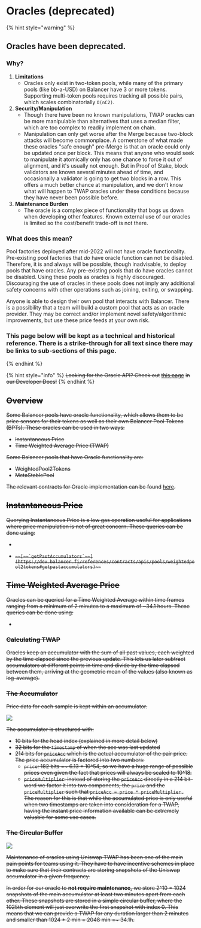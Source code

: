 # Oracles (deprecated)

{% hint style="warning" %}
## Oracles have been deprecated.

### Why?

1. **Limitations**
   * Oracles only exist in two-token pools, while many of the primary pools (like bb-a-USD) on Balancer have 3 or more tokens. Supporting multi-token pools requires tracking all possible pairs, which scales combinatorially `O(nC2)`.
2. **Security/Manipulation**
   * Though there have been no known manipulations, TWAP oracles can be more manipulable than alternatives that uses a median filter, which are too complex to readily implement on chain.
   * Manipulation can only get worse after the Merge because two-block attacks will become commonplace. A cornerstone of what made these oracles "safe enough" pre-Merge is that an oracle could only be updated once per block. This means that anyone who would seek to manipulate it atomically only has one chance to force it out of alignment, and it's usually not enough. But in Proof of Stake, block validators are known several minutes ahead of time, and occasionally a validator is going to get two blocks in a row. This offers a much better chance at manipulation, and we don't know what will happen to TWAP oracles under these conditions because they have never been possible before.
3. **Maintenance Burden**
   * The oracle is a complex piece of functionality that bogs us down when developing other features. Known external use of our oracles is limited so the cost/benefit trade-off is not there.

### What does this mean?

Pool factories deployed after mid-2022 will not have oracle functionality. Pre-existing pool factories that _do_ have oracle function can not be disabled. Therefore, it is and always will be possible, though inadvisable, to deploy pools that have oracles. Any pre-existing pools that do have oracles cannot be disabled. Using these pools as oracles is highly discouraged. Discouraging the use of oracles in these pools does not imply any additional safety concerns with other operations such as joining, exiting, or swapping.&#x20;

Anyone is able to design their own pool that interacts with Balancer. There is a possibility that a team will build a custom pool that acts as an oracle provider. They may be correct and/or implement novel safety/algorithmic improvements, but use these price feeds at your own risk.&#x20;

### This page below will be kept as a technical and historical reference. There is a strike-through for all text since there may be links to sub-sections of this page.
{% endhint %}

{% hint style="info" %}
~~Looking for the Oracle API? Check out~~ [~~this page~~](https://dev.balancer.fi/references/contracts/apis/pools/weightedpool2tokens) ~~in our Developer Docs!~~
{% endhint %}

## ~~Overview~~

~~Some Balancer pools have oracle functionality, which allows them to be price sensors for their tokens as well as their own Balancer Pool Tokens (BPTs). These oracles can be used in two ways:~~

* ~~Instantaneous Price~~
* ~~Time Weighted Average Price (TWAP)~~

~~Some Balancer pools that have Oracle functionality are:~~

* ~~WeightedPool2Tokens~~
* ~~MetaStablePool~~

~~The relevant contracts for Oracle implementation can be found~~ [~~here~~](https://github.com/balancer-labs/balancer-v2-monorepo/tree/d2794ef7d8f6d321cde36b7c536e8d51971688bd/pkg/pool-utils/contracts/oracle)~~.~~

## ~~Instantaneous Price~~

~~Querying Instantaneous Price is a low gas operation useful for applications where price manipulation is not of great concern. These queries can be done using:~~

* ~~~~[~~`getLatest`~~](https://dev.balancer.fi/references/contracts/apis/pools/weightedpool2tokens#getlatest)~~~~
* ~~``~~[~~`getPastAccumulators`~~](https://dev.balancer.fi/references/contracts/apis/pools/weightedpool2tokens#getpastaccumulators)~~``~~

## ~~Time Weighted Average Price~~

~~Oracles can be queried for a Time Weighted Average within time frames ranging from a minimum of 2 minutes to a maximum of \~34.1 hours. These queries can be done using:~~

* ~~~~[~~`getTimeWeightedAverage`~~](https://dev.balancer.fi/references/contracts/apis/pools/weightedpool2tokens#gettimeweightedaverage)~~``~~

### ~~Calculating TWAP~~

~~Oracles keep an accumulator with the sum of all past values, each weighted by the time elapsed since the previous update. This lets us later subtract accumulators at different points in time and divide by the time elapsed between them, arriving at the geometric mean of the values (also known as log-average).~~

### ~~The Accumulator~~

~~Price data for each sample is kept within an accumulator.~~&#x20;

![](<../.gitbook/assets/Untitled (1).png>)

~~The accumulator is structured with:~~

* ~~10 bits for the head index (explained in more detail below)~~
* ~~32 bits for the `timestamp` of when the acc was last updated~~
* ~~214 bits for `priceAcc` which is the actual accumulator of the pair price. The price accumulator is factored into two numbers:~~
  * ~~`price`: 182 bits =\~ 6.13 \* 10^54, so we have a huge range of possible prices even given the fact that prices will always be scaled to 10^18.~~
  * ~~`priceMultiplier`: instead of storing the `priceAcc` directly in a 214 bit-word we factor it into two components, the `price` and the `priceMultiplier` such that `priceAcc = price * priceMultiplier.` The reason for this is that while the accumulated price is only useful when two timestamps are taken into consideration for a TWAP, having the instant price information available can be extremely valuable for some use cases.~~

### ~~The Circular Buffer~~

![](../.gitbook/assets/circularBufferAccumulator.png)

~~Maintenance of oracles using Uniswap TWAP has been one of the main pain points for teams using it. They have to have incentive schemes in place to make sure that their contracts are storing snapshots of the Uniswap accumulator in a given frequency.~~

~~In order for our oracle to **not require maintenance,** we store 2^10 = 1024 snapshots of the main accumulator at least two minutes apart from each other. These snapshots are stored in a simple circular buffer, where the 1025th element will just overwrite the first snapshot with index 0. This means that we can provide a TWAP for any duration larger than 2 minutes and smaller than 1024 \* 2 min = 2048 min =\~ 34.1h.~~

